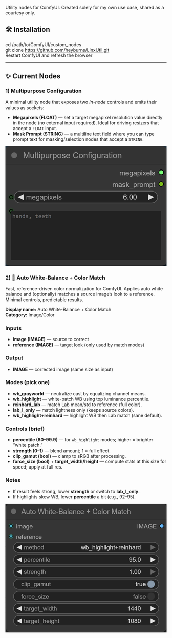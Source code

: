 Utility nodes for ComfyUI. Created solely for my own use case, shared as a courtesy only.

## 🛠️ Installation

cd /path/to/ComfyUI/custom_nodes  
git clone https://github.com/heyburns/LinxUtil.git  
Restart ComfyUI and refresh the browser  

---

## ✨ Current Nodes

### 1) Multipurpose Configuration
A minimal utility node that exposes two *in-node* controls and emits their values as sockets:

- **Megapixels (FLOAT)** — set a target megapixel resolution value directly in the node (no external input required). Ideal for driving resizers that accept a `FLOAT` input.  
- **Mask Prompt (STRING)** — a multiline text field where you can type prompt text for masking/selection nodes that accept a `STRING`.

<p align="center">
  <img src="assets/multipurpose_configuration.png" alt="Multipurpose Configuration node" width="540">
</p>

### 2) 🎨 Auto White-Balance + Color Match

Fast, reference-driven color normalization for ComfyUI. Applies auto white balance and (optionally) matches a source image’s look to a reference. Minimal controls, predictable results.

**Display name:** Auto White-Balance + Color Match  
**Category:** Image/Color

### Inputs
- **image (IMAGE)** — source to correct  
- **reference (IMAGE)** — target look (only used by match modes)

### Output
- **IMAGE** — corrected image (same size as input)

### Modes (pick one)
- **wb_grayworld** — neutralize cast by equalizing channel means.
- **wb_highlight** — white-patch WB using top luminance percentile.
- **reinhard_lab** — match Lab mean/std to reference (full color).
- **lab_l_only** — match lightness only (keeps source colors).
- **wb_highlight+reinhard** — highlight WB then Lab match (sane default).

### Controls (brief)
- **percentile (80–99.9)** — for `wb_highlight` modes; higher = brighter “white patch.”
- **strength (0–1)** — blend amount; 1 = full effect.
- **clip_gamut (bool)** — clamp to sRGB after processing.
- **force_size (bool)** + **target_width/height** — compute stats at this size for speed; apply at full res.

### Notes
- If result feels strong, lower **strength** or switch to **lab_l_only**.  
- If highlights skew WB, lower **percentile** a bit (e.g., 92–95).

<p align="center">
  <img src="assets/auto_color_match.png" alt="Auto White-Balance + Color Match node" width="540">
</p>


